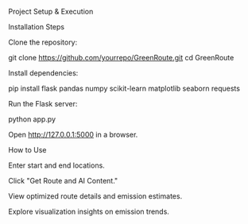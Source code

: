 Project Setup & Execution

Installation Steps

Clone the repository:

git clone https://github.com/yourrepo/GreenRoute.git
cd GreenRoute

Install dependencies:

pip install flask pandas numpy scikit-learn matplotlib seaborn requests

Run the Flask server:

python app.py

Open http://127.0.0.1:5000 in a browser.

How to Use

Enter start and end locations.

Click "Get Route and AI Content."

View optimized route details and emission estimates.

Explore visualization insights on emission trends.

